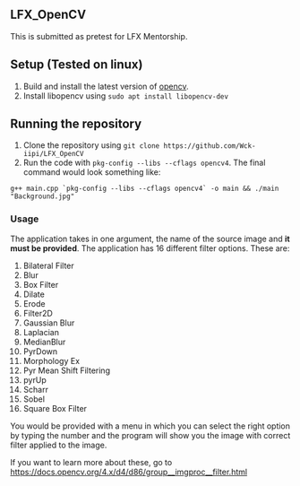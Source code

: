 ## LFX_OpenCV
This is submitted as pretest for LFX Mentorship.

## Setup (Tested on linux)
1. Build and install the latest version of [opencv](https://docs.opencv.org/4.x/d7/d9f/tutorial_linux_install.html).
2. Install libopencv using `sudo apt install libopencv-dev`

## Running the repository
1. Clone the repository using ```git clone https://github.com/Wck-iipi/LFX_OpenCV```
2. Run the code with `pkg-config --libs --cflags opencv4`.
The final command would look something like:

```g++ main.cpp `pkg-config --libs --cflags opencv4` -o main && ./main "Background.jpg"```

### Usage
The application takes in one argument, the name of the source image and **it must be provided**. The application has 16 different filter options. These are:

 1. Bilateral Filter
  2. Blur
  3. Box Filter
  4. Dilate
  5. Erode
  6. Filter2D
  7. Gaussian Blur
  8. Laplacian
  9. MedianBlur
  10. PyrDown
  11. Morphology Ex
  12. Pyr Mean Shift Filtering
  13. pyrUp
  14. Scharr 
  15. Sobel 
  16. Square Box Filter

You would be provided with a menu in which you can select the right option by typing the number and the program will show you the image with correct filter applied to the image.

If you want to learn more about these, go to https://docs.opencv.org/4.x/d4/d86/group__imgproc__filter.html
